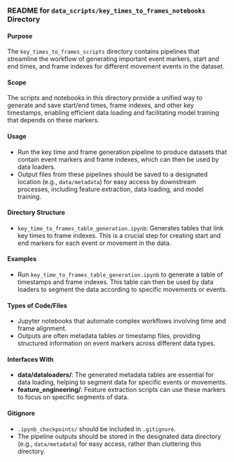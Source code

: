 ### README for `data_scripts/key_times_to_frames_notebooks` Directory

#### Purpose
The `key_times_to_frames_scripts` directory contains pipelines that streamline the workflow of generating important event markers, start and end times, and frame indexes for different movement events in the dataset.

#### Scope
The scripts and notebooks in this directory provide a unified way to generate and save start/end times, frame indexes, and other key timestamps, enabling efficient data loading and facilitating model training that depends on these markers.

#### Usage
- Run the key time and frame generation pipeline to produce datasets that contain event markers and frame indexes, which can then be used by data loaders.
- Output files from these pipelines should be saved to a designated location (e.g., `data/metadata`) for easy access by downstream processes, including feature extraction, data loading, and model training.

#### Directory Structure
- `key_time_to_frames_table_generation.ipynb`: Generates tables that link key times to frame indexes. This is a crucial step for creating start and end markers for each event or movement in the data.
  
#### Examples
- Run `key_time_to_frames_table_generation.ipynb` to generate a table of timestamps and frame indexes. This table can then be used by data loaders to segment the data according to specific movements or events.

#### Types of Code/Files
- Jupyter notebooks that automate complex workflows involving time and frame alignment.
- Outputs are often metadata tables or timestamp files, providing structured information on event markers across different data types.

#### Interfaces With
- **data/dataloaders/**: The generated metadata tables are essential for data loading, helping to segment data for specific events or movements.
- **feature_engineering/**: Feature extraction scripts can use these markers to focus on specific segments of data.

#### Gitignore
- `.ipynb_checkpoints/` should be included in `.gitignore`.
- The pipeline outputs should be stored in the designated data directory (e.g., `data/metadata`) for easy access, rather than cluttering this directory.
